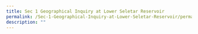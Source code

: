 ```yaml
---
title: Sec 1 Geographical Inquiry at Lower Seletar Reservoir
permalink: /Sec-1-Geographical-Inquiry-at-Lower-Seletar-Reservoir/permalink/
description: ""
---
```

